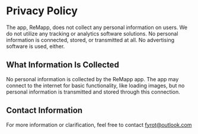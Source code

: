 ﻿# **Privacy Policy**
The app, ReMapp, does not collect any personal information on users. We do not utilize any tracking or analytics software solutions. No personal information is connected, stored, or transmitted at all. No advertising software is used, either.

## **What Information Is Collected**

No personal information is collected by the ReMapp app. The app may connect to the internet for basic functionality, like loading images, but no personal information is transmitted and stored through this connection. 

## **Contact Information**

For more information or clarification, feel free to contact fyrot@outlook.com 
